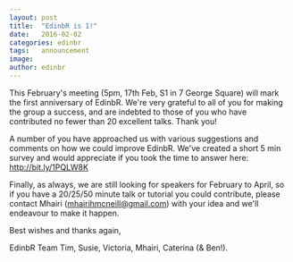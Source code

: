 ```yaml
---
layout: post
title:  "EdinbR is 1!"
date:   2016-02-02
categories: edinbr
tags:   announcement
image:
author: edinbr
---
```

This February's meeting (5pm, 17th Feb, S1 in 7 George Square) will mark the first anniversary of EdinbR. We're very grateful to all of you for making the group a success, and are indebted to those of you who have contributed no fewer than 20 excellent talks. Thank you! 

A number of you have approached us with various suggestions and comments on how we could improve EdinbR. We've created a short 5 min survey and would appreciate if you took the time to answer here: http://bit.ly/1PQLW8K 

Finally, as always, we are still looking for speakers for February to April, so if you have a 20/25/50 minute talk or tutorial you could contribute, please contact Mhairi (mhairihmcneill@gmail.com) with your idea and we'll endeavour to make it happen. 

Best wishes and thanks again, 

EdinbR Team 
Tim, Susie, Victoria, Mhairi, Caterina (& Ben!). 
